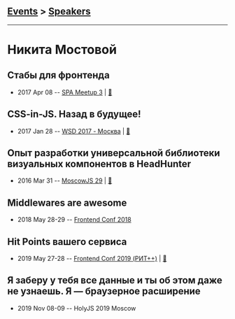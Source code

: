 ## [Events](../README.md) > [Speakers](../speakers.md)
---

# Никита Мостовой

## Стабы для фронтенда
- 2017 Apr 08 -- [SPA Meetup 3](https://www.youtube.com/watch?v=hqAqckBOSs0)  | [:notebook:](https://www.slideshare.net/AvitoTech/headhunter-74807337)  
## CSS-in-JS. Назад в будущее!
- 2017 Jan 28 -- [WSD 2017 - Москва](https://www.youtube.com/watch?v=HTC4k0fvAuw)  | [:notebook:](https://wsd.events/2017/01/28/pres/css-in-js.pdf)  
## Опыт разработки универсальной библиотеки визуальных компонентов в HeadHunter
- 2016 Mar 31 -- [MoscowJS 29](https://www.youtube.com/watch?v=d41W9aEYvbE)  | [:notebook:](https://www.slideshare.net/moscowjs/headhunter-moscowjs-29)  
## Middlewares are awesome
- 2018 May 28-29 -- [Frontend Conf 2018](https://www.youtube.com/watch?v=tV76RapGubo)    
## Hit Points вашего сервиса
- 2019 May 27-28 -- [Frontend Conf 2019 (РИТ++)](https://www.youtube.com/watch?v=4joeMk5v8Rw)  | [:notebook:](https://www.dropbox.com/sh/kg71jju3yvj5jqw/AABiM9G7nkIB6xAFFIMeqdnDa/FC.%20%D0%94%D0%B5%D0%BB%D0%B8%2B%D0%9A%D0%B0%D0%BB%D1%8C%D0%BA%D1%83%D1%82%D1%82%D0%B0/27.05/6.Hit%20Points%20%D0%B2%D0%B0%D1%88%D0%B5%D0%B3%D0%BE%20%D1%81%D0%B5%D1%80%D0%B2%D0%B8%D1%81%D0%B0_%D0%9D%D0%B8%D0%BA%D0%B8%D1%82%D0%B0%20%D0%9C%D0%BE%D1%81%D1%82%D0%BE%D0%B2%D0%BE%D0%B9_%D0%B2%D0%B5%D1%80.2.pdf?dl=0)  
## Я заберу у тебя все данные и ты об этом даже не узнаешь. Я — браузерное расширение
- 2019 Nov 08-09 -- HolyJS 2019 Moscow    
